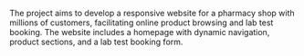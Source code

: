 The project aims to develop a responsive website for a pharmacy shop with millions of customers, facilitating online product browsing and lab test booking.
The website includes a homepage with dynamic navigation, product sections, and a lab test booking form.
